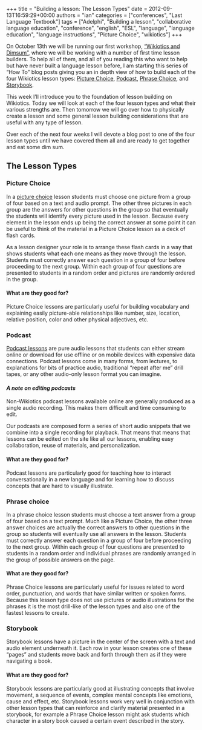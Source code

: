 +++
title = "Building a lesson: The Lesson Types"
date = 2012-09-13T16:59:29+00:00
authors = "ian"
categories = ["conferences", "Last Language Textbook"]
tags = ["Adelphi", "Building a lesson", "collaborative language education", "conference", "english", "ESL", "language", "language education", "language instructions", "Picture Choice", "wikiotics"]
+++

On October 13th we will be running our first workshop, [“Wikiotics and Dimsum”](/blog/2012/09/workshop-and-dimsum/), where we will be working with a number of first time lesson builders. To help all of them, and all of you reading this who want to help but have never built a language lesson before, I am starting this series of “How To” blog posts giving you an in depth view of how to build each of the four Wikiotics lesson types: [Picture Choice](/en/Introduction), [Podcast](/user/ian/FSI-Mandarin-Module01-Unit01), [Phrase Choice](/en/WANY_Hospital_grammar), and [Storybook](/en/LittleRedRidingHood).

This week I’ll introduce you to the foundation of lesson building on Wikiotics. Today we will look at each of the four lesson types and what their various strengths are. Then tomorrow we will go over how to physically create a lesson and some general lesson building considerations that are useful with any type of lesson.

Over each of the next four weeks I will devote a blog post to one of the four lesson types until we have covered them all and are ready to get together and eat some dim sum.

## The Lesson Types

### Picture Choice

In a [picture choice](/en/Introduction) lesson students must choose one picture from a group of four based on a text and audio prompt. The other three pictures in each group are the answers for other questions in the group so that eventually the students will identify every picture used in the lesson. Because every element in the lesson ends up being the correct answer at some point it can be useful to think of the material in a Picture Choice lesson as a deck of flash cards.

As a lesson designer your role is to arrange these flash cards in a way that shows students what each one means as they move through the lesson. Students must correctly answer each question in a group of four before proceeding to the next group. Within each group of four questions are presented to students in a random order and pictures are randomly ordered in the group.

#### What are they good for?

Picture Choice lessons are particularly useful for building vocabulary and explaining easily picture-able relationships like number, size, location, relative position, color and other physical adjectives, etc.

### Podcast

[Podcast lessons](/user/ian/FSI-Mandarin-Module01-Unit01) are pure audio lessons that students can either stream online or download for use offline or on mobile devices with expensive data connections. Podcast lessons come in many forms, from lectures, to explanations for bits of practice audio, traditional “repeat after me” drill tapes, or any other audio-only lesson format you can imagine.

#### *A note on editing podcasts*

Non-Wikiotics podcast lessons available online are generally produced as a single audio recording. This makes them difficult and time consuming to edit.

Our podcasts are composed form a series of short audio snippets that we combine into a single recording for playback. That means that means that lessons can be edited on the site like all our lessons, enabling easy collaboration, reuse of materials, and personalization.

#### What are they good for?

Podcast lessons are particularly good for teaching how to interact conversationally in a new language and for learning how to discuss concepts that are hard to visually illustrate.

### Phrase choice

In a phrase choice lesson students must choose a text answer from a group of four based on a text prompt. Much like a Picture Choice, the other three answer choices are actually the correct answers to other questions in the group so students will eventually use all answers in the lesson. Students must correctly answer each question in a group of four before proceeding to the next group. Within each group of four questions are presented to students in a random order and individual phrases are randomly arranged in the group of possible answers on the page.

#### What are they good for?

Phrase Choice lessons are particularly useful for issues related to word order, punctuation, and words that have similar written or spoken forms. Because this lesson type does not use pictures or audio illustrations for the phrases it is the most drill-like of the lesson types and also one of the fastest lessons to create.

### Storybook

Storybook lessons have a picture in the center of the screen with a text and audio element underneath it. Each row in your lesson creates one of these “pages” and students move back and forth through them as if they were navigating a book.

#### What are they good for?

Storybook lessons are particularly good at illustrating concepts that involve movement, a sequence of events, complex mental concepts like emotions, cause and effect, etc. Storybook lessons work very well in conjunction with other lesson types that can reinforce and clarify material presented in a storybook, for example a Phrase Choice lesson might ask students which character in a story book caused a certain event described in the story.
